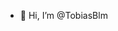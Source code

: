 - 👋 Hi, I’m @TobiasBlm


<!---
TobiasBlm/TobiasBlm is a ✨ special ✨ repository because its `README.md` (this file) appears on your GitHub profile.
You can click the Preview link to take a look at your changes.
--->
